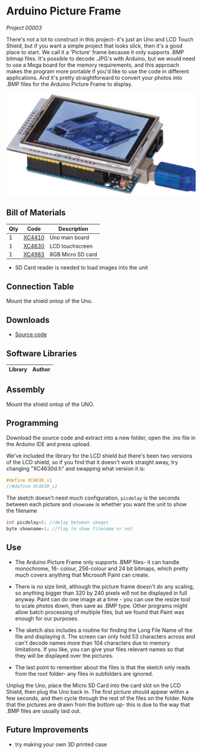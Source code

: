 # Arduino Picture Frame
_Project 00003_

There's not a lot to construct in this project- it's just an Uno and LCD Touch Shield, but if you want a simple project that looks slick, then it's a good place to start. We call it a 'Picture' frame because it only supports .BMP bitmap files. It's possible to decode .JPG's with Arduino, but we would need to use a Mega board for the memory requirements, and this approach makes the program more portable if you'd like to use the code in different applications. And it's pretty straightforward to convert your photos into .BMP files for the Arduino Picture Frame to display.

![](images/NPI00003a.png)

## Bill of Materials
| Qty | Code | Description |
| --- | --- | ---|
|1 | [XC4410](http://jaycar.com.au/p/XC4410) | Uno main board
|1 | [XC4630](http://jaycar.com.au/p/XC4630) | LCD touchscreen
|1 | [XC4983](http://jaycar.com.au/p/XC4983) | 8GB Micro SD card

* SD Card reader is needed to load images into the unit


## Connection Table

Mount the shield ontop of the Uno.


## Downloads
* [Source code](..)

## Software Libraries
|Library | Author
| --- |--- |


## Assembly
Mount the shield ontop of the UNO.

## Programming
Download the source code and extract into a new folder, open the .ino file in the Arduino IDE and press upload.

We've included the library for the LCD shield but there's been two versions of the LCD shield, so if you find that it doesn't work straight away, try changing "XC4630d.h" and
swapping what version it is:

```c
#define XC4630_v1
//#define XC4630_v2
```

The sketch doesn't need much configuration, `picdelay` is the seconds between each picture and `showname` is whether you want the unit to show the filename

```c
int picdelay=5; //delay between images
byte showname=1; //flag to show filename or not
```
## Use
* The Arduino Picture Frame only supports .BMP files- it can handle monochrome, 16-
colour, 256-colour and 24 bit bitmaps, which pretty much covers anything that Microsoft Paint can create.

* There is no size limit, although the picture frame doesn't do any scaling, so anything bigger than 320 by 240 pixels will not be displayed in full anyway. Paint can do one image at a time - you can use the resize tool to scale photos down, then save as .BMP type. Other programs might allow batch processing of multiple files, but we found that Paint was enough for our purposes.

* The sketch also includes a routine for finding the Long File Name of the file and displaying it. The screen can only hold 53 characters across and can't decode names more than  104 characters due to memory limitations. If you like, you can give your files relevant names so that they will be displayed over the pictures.

* The last point to remember about the files is that the sketch only reads from the root folder- any files in subfolders are ignored.

Unplug the Uno, place the Micro SD Card into the card slot on the LCD Shield, then plug the Uno back in. The
first picture should appear within a few seconds, and then cycle through the rest of the files on the folder. Note
that the pictures are drawn from the bottom up- this is due to the way that .BMP files are usually laid out.

## Future Improvements
* try making your own 3D printed case
